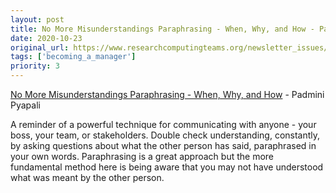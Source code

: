 ```yaml
---
layout: post
title: No More Misunderstandings Paraphrasing - When, Why, and How - Padmini Pyapali
date: 2020-10-23
original_url: https://www.researchcomputingteams.org/newsletter_issues/0047
tags: ['becoming_a_manager']
priority: 3
---
```


<!-- markdownlint-disable MD033 -->
<!-- markdownlint-disable MD041 -->
<!-- markdownlint-disable MD049 -->

[No More Misunderstandings Paraphrasing - When, Why, and How](https://smallbigideas.substack.com/p/no-more-misunderstandings) - Padmini Pyapali

A reminder of a powerful technique for communicating with anyone - your boss, your team, or stakeholders. Double check understanding, constantly, by asking questions about what the other person has said, paraphrased in your own words. Paraphrasing is a great approach but the more fundamental method here is being aware that you may not have understood what was meant by the other person.
